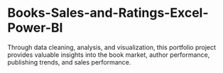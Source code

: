 # Books-Sales-and-Ratings-Excel-Power-BI
Through data cleaning, analysis, and visualization, this portfolio project provides valuable insights into the book market, author performance, publishing trends, and sales performance. 
